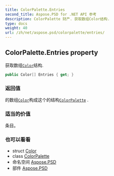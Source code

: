 ```yaml
---
title: ColorPalette.Entries
second_title: Aspose.PSD for .NET API 参考
description: ColorPalette 财产. 获取数组Color结构.
type: docs
weight: 40
url: /zh/net/aspose.psd/colorpalette/entries/
---
```

## ColorPalette.Entries property

获取数组[`Color`](../../color/)结构.

```csharp
public Color[] Entries { get; }
```

### 返回值

的数组[`Color`](../../color/)构成这个的结构[`ColorPalette`](../) .

### 适当的价值

条目。

### 也可以看看

* struct [Color](../../color/)
* class [ColorPalette](../)
* 命名空间 [Aspose.PSD](../../colorpalette/)
* 部件 [Aspose.PSD](../../../)


